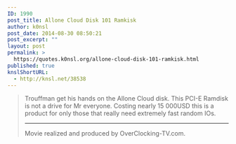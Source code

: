 ```yaml
---
ID: 1990
post_title: Allone Cloud Disk 101 Ramkisk
author: k0nsl
post_date: 2014-08-30 08:50:21
post_excerpt: ""
layout: post
permalink: >
  https://quotes.k0nsl.org/allone-cloud-disk-101-ramkisk.html
published: true
knslShortURL:
  - http://knsl.net/38538
---
```

<blockquote>Trouffman get his hands on the Allone Cloud disk. This PCI-E Ramdisk is not a drive for Mr everyone. Costing nearly 15 000USD this is a product for only those that really need extremely fast random IOs.

---------
Movie realized and produced by OverClocking-TV.com.</blockquote>